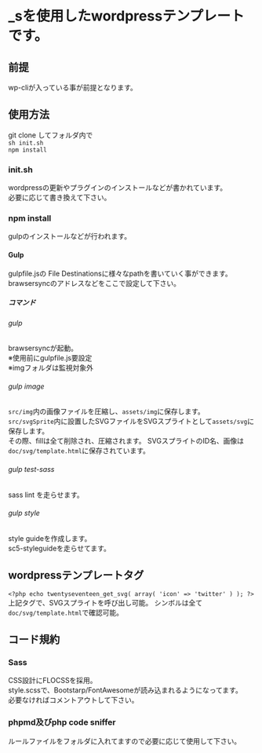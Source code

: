 # _sを使用したwordpressテンプレートです。
## 前提
wp-cliが入っている事が前提となります。

## 使用方法
git clone してフォルダ内で  
`sh init.sh`  
`npm install`  
### init.sh
wordpressの更新やプラグインのインストールなどが書かれています。  
必要に応じて書き換えて下さい。

### npm install

gulpのインストールなどが行われます。

#### Gulp
gulpfile.jsの File Destinationsに様々なpathを書いていく事ができます。  
brawsersyncのアドレスなどをここで設定して下さい。

##### コマンド
###### gulp
brawsersyncが起動。  
※使用前にgulpfile.js要設定  
※imgフォルダは監視対象外  

###### gulp image
`src/img`内の画像ファイルを圧縮し、`assets/img`に保存します。  
`src/svgSprite`内に設置したSVGファイルをSVGスプライトとして`assets/svg`に保存します。  
その際、fillは全て削除され、圧縮されます。
SVGスプライトのID名、画像は`doc/svg/template.html`に保存されています。

###### gulp test-sass
sass lint を走らせます。

###### gulp style
style guideを作成します。  
sc5-styleguideを走らせてます。  

## wordpressテンプレートタグ
`<?php echo twentyseventeen_get_svg( array( 'icon' => 'twitter' ) ); ?>`  
上記タグで、SVGスプライトを呼び出し可能。
シンボルは全て`doc/svg/template.html`で確認可能。

## コード規約
### Sass
CSS設計にFLOCSSを採用。  
style.scssで、Bootstarp/FontAwesomeが読み込まれるようになってます。  
必要なければコメントアウトして下さい。  
### phpmd及びphp code sniffer  
ルールファイルをフォルダに入れてますので必要に応じて使用して下さい。  
